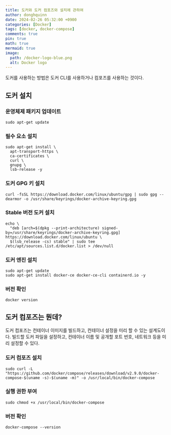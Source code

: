 ```yaml
---
title: 도커와 도커 컴포즈와 설치에 관하여
author: donghquinn
date: 2024-02-26 05:32:00 +0900
categories: [Docker]
tags: [docker, docker-compose]
comments: true
pin: true
math: true
mermaid: true
image:
  path: /docker-logo-blue.png
  alt: Docker logo
---
```


도커를 사용하는 방법은 도커 CLI를 사용하거나 컴포즈를 사용하는 것이다.

## 도커 설치

### 운영체제 패키지 업데이트

```shell
sudo apt-get update
```

### 필수 요소 설치

```shell
sudo apt-get install \
  apt-transport-https \
  ca-certificates \
  curl \
  gnupg \
  lsb-release -y
```

### 도커 GPG 키 설치

```shell
curl -fsSL https://download.docker.com/linux/ubuntu/gpg | sudo gpg --dearmor -o /usr/share/keyrings/docker-archive-keyring.gpg
```

### Stable 버전 도커 설치

```shell
echo \
  "deb [arch=$(dpkg --print-architecture) signed-by=/usr/share/keyrings/docker-archive-keyring.gpg] https://download.docker.com/linux/ubuntu \
  $(lsb_release -cs) stable" | sudo tee /etc/apt/sources.list.d/docker.list > /dev/null
```

### 도커 엔진 설치

```shell
sudo apt-get update
sudo apt-get install docker-ce docker-ce-cli containerd.io -y
```

### 버전 확인

```shell
docker version
```

## 도커 컴포즈는 뭔데?

도커 컴포즈는 컨테이너 이미지를 빌드하고, 컨테이너 설정을 미리 할 수 있는 설계도이다.
빌드할 도커 파일을 설정하고, 컨테이너 이름 및 공개할 포트 번호, 네트워크 등을 미리 설정할 수 있다.

### 도커 컴포즈 설치

```shell
sudo curl -L "https://github.com/docker/compose/releases/download/v2.9.0/docker-compose-$(uname -s)-$(uname -m)" -o /usr/local/bin/docker-compose
```

### 실행 권한 부여

```shell
sudo chmod +x /usr/local/bin/docker-compose
```

### 버전 확인

```shell
docker-compose --version
```

